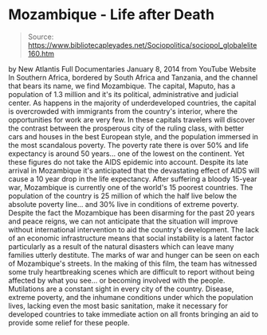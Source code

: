 # Mozambique - Life after Death

> Source: https://www.bibliotecapleyades.net/Sociopolitica/sociopol_globalelite160.htm

by
New Atlantis Full Documentaries
January 8, 2014
from
YouTube Website
In Southern Africa,
bordered by South Africa and Tanzania, and the channel
that bears its name, we find
Mozambique. The capital, Maputo, has a
population of 1.3 million and it's its political, administrative and
judicial center.
As happens in the majority of underdeveloped countries, the capital is
overcrowded with immigrants from the country's interior, where the
opportunities for work are very few.
In these capitals travelers will discover the contrast between the
prosperous city of
the ruling class, with better cars and houses in the best
European style, and the population immersed in the most scandalous poverty.
The poverty rate there is over 50% and life expectancy is around 50 years...
one of the lowest on the continent.
Yet these figures do not take the AIDS epidemic into account. Despite its
late arrival in Mozambique it's anticipated that the devastating effect of
AIDS will cause a 10 year drop in the life expectancy. After suffering a
bloody 15-year war, Mozambique is currently one of the world's 15 poorest
countries.
The population of the country is 25 million of which the half live below the
absolute poverty line... and 30% live in conditions of extreme poverty.
Despite the fact the Mozambique has been disarming for the past 20 years and
peace reigns, we can not anticipate that the situation will improve without
international intervention to aid the country's development.
The lack of an economic infrastructure means that social instability is a
latent factor particularly as a result of the natural disasters which can
leave many families utterly destitute.
The marks of war and hunger can be
seen on each of Mozambique's streets.
In the making of this film, the team
has witnessed some truly heartbreaking scenes which are difficult to report
without being affected by what you see... or becoming involved with the
people.
Mutilations are a constant sight in every city of the country.
Disease,
extreme poverty, and the inhumane conditions under which the population
lives, lacking even the most basic sanitation, make it necessary for
developed countries to take immediate action on all fronts bringing an aid
to provide some relief for these people.

